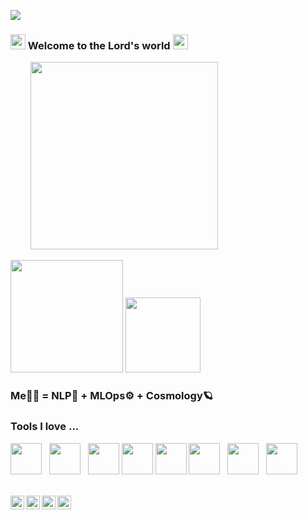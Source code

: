 ![](https://komarev.com/ghpvc/?username=Lord-V15&color=blueviolet)
###  <img src="https://github.com/kogisin/kogisin/blob/main/gifs/hi.gif" width=24> Welcome to the Lord's world <img src="https://github.com/kogisin/kogisin/blob/main/gifs/hi.gif" width=24> 

&nbsp;&nbsp;&nbsp;&nbsp;&nbsp;&nbsp;&nbsp; <img src="https://www.retro-synthwave.com/wp-content/uploads/2016/10/retro-synthwave_GIF-00-41.gif" width="300px">

<p align="centre">
    <img align="centre" src="https://github-readme-stats-eight-theta.vercel.app/api?username=Lord-V15&show_icons=true&hide_border=true&include_all_commits=true&count_private=true&bg_color=00000000&theme=onedark" height="180px"/>
  <img height="120px" src="https://github-readme-stats.vercel.app/api/top-langs/?username=Lord-V15&hide=html&hide_title=true&hide_border=true&layout=compact&langs_count=8&theme=onedark&bg_color=00000000" />
</p>

<!--
- 🔭 I’m currently working on ...
- 🌱 I’m currently learning ...
- 👯 I’m looking to collaborate on ...
- 🤔 I’m looking for help with ...
- 💬 Ask me about ...
- 📫 How to reach me: ...
- 😄 Pronouns: ...
- ⚡ Fun fact: ...
-->
###  Me👨‍💻 = NLP💬 + MLOps⚙️ + Cosmology🪐 
### Tools I love ...
<p>
<a href="https://www.python.org"><img height="50" src="https://seeklogo.com/images/P/python-logo-A32636CAA3-seeklogo.com.png"></a>
&nbsp; <a href="https://www.tensorflow.org"><img height="50" src="https://seeklogo.com/images/T/tensorflow-logo-02FCED4F98-seeklogo.com.png"></a>
&nbsp; <a href="https://jupyter.org"><img height="50" src="https://upload.wikimedia.org/wikipedia/commons/thumb/3/38/Jupyter_logo.svg/1200px-Jupyter_logo.svg.png"></a>
<a href="https://fastapi.tiangolo.com"><img height="50" src="https://fastapi.tiangolo.com/img/logo-margin/logo-teal.png"></a>
<a href="https://spacy.io"><img height="50" src="https://upload.wikimedia.org/wikipedia/commons/thumb/8/88/SpaCy_logo.svg/1280px-SpaCy_logo.svg.png"></a>
<a href="https://www.docker.com"><img height="50" src="https://cdn-images-1.medium.com/max/1200/1*kcGDJHupTCUlgubqqEkCSg.png"></a>
&nbsp; <a href="https://www.postgresql.org"><img height="50" src="https://upload.wikimedia.org/wikipedia/commons/thumb/2/29/Postgresql_elephant.svg/1200px-Postgresql_elephant.svg.png"></a>
&nbsp; <a href="https://www.elastic.co/products?elektra=home"><img height="50" src="https://cdn.freebiesupply.com/logos/large/2x/elasticsearch-logo-png-transparent.png"></a>
</p>

</br>

<a href="https://twitter.com/lord_NGHTMRE">
  <img align="left" alt="Lord's Twitter" width="22px" src="https://1000logos.net/wp-content/uploads/2017/06/Twitter-Logo.png" />
</a>
<a href="https://www.linkedin.com/in/vibhansh-gupta//">
  <img align="left" alt="Lord's Linkdein" width="22px" src="https://pngimg.com/uploads/linkedIn/linkedIn_PNG27.png" />
</a>
<a href="https://t.me/vibhanshg">
  <img align="left" alt="Lord's Telegram" width="22px" src="https://upload.wikimedia.org/wikipedia/commons/thumb/8/83/Telegram_2019_Logo.svg/1200px-Telegram_2019_Logo.svg.png" />
</a>
<a href="https://about.me/vibhansh/">
  <img align="left" alt="Lord's about.me" width="22px" src="https://logos-download.com/wp-content/uploads/2019/06/About_Me_Logo_old.png" />
</a>
<br />
